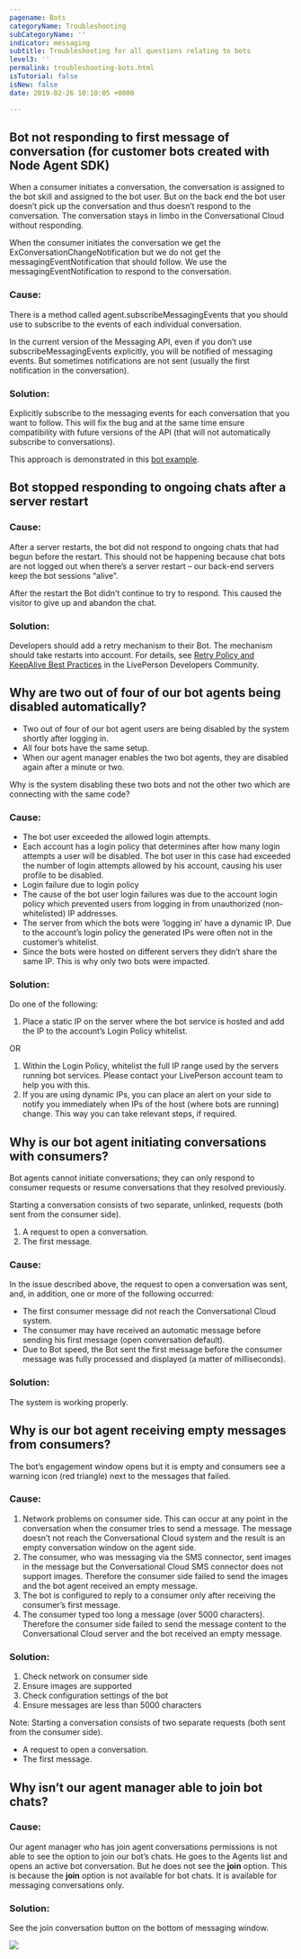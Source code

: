 ```yaml
---
pagename: Bots
categoryName: Troubleshooting
subCategoryName: ''
indicator: messaging
subtitle: Troubleshooting for all questions relating to bots
level3: ''
permalink: troubleshooting-bots.html
isTutorial: false
isNew: false
date: 2019-02-26 10:10:05 +0000

---
```

## Bot not responding to first message of conversation (for customer bots created with Node Agent SDK)

When a consumer initiates a conversation, the conversation is assigned to the bot skill and assigned to the bot user. But on the back end the bot user doesn’t pick up the conversation and thus doesn’t respond to the conversation. The conversation stays in limbo in the Conversational Cloud without responding.

When the consumer initiates the conversation we get the ExConversationChangeNotification but we do not get the messagingEventNotification that should follow. We use the messagingEventNotification to respond to the conversation.

### Cause:

There is a method called agent.subscribeMessagingEvents that you should use to subscribe to the events of each individual conversation.

In the current version of the Messaging API, even if you don’t use subscribeMessagingEvents explicitly, you will be notified of messaging events. But sometimes notifications are not sent (usually the first notification in the conversation).

### Solution:

Explicitly subscribe to the messaging events for each conversation that you want to follow. This will fix the bug and at the same time ensure compatibility with future versions of the API (that will not automatically subscribe to conversations).

This approach is demonstrated in this [bot example](https://github.com/LivePersonInc/node-agent-sdk/blob/master/examples/agent-bot/MyCoolAgent.js).

## Bot stopped responding to ongoing chats after a server restart

### Cause:

After a server restarts, the bot did not respond to ongoing chats that had begun before the restart. This should not be happening because chat bots are not logged out when there’s a server restart – our back-end servers keep the bot sessions “alive”.

After the restart the Bot didn’t continue to try to respond. This caused the visitor to give up and abandon the chat.

### Solution:

Developers should add a retry mechanism to their Bot. The mechanism should take restarts into account. For details, see [Retry Policy and KeepAlive Best Practices](https://developers.liveperson.com/guides-retry-policy.html) in the LivePerson Developers Community.

## Why are two out of four of our bot agents being disabled automatically?

* Two out of four of our bot agent users are being disabled by the system shortly after logging in.
* All four bots have the same setup.
* When our agent manager enables the two bot agents, they are disabled again after a minute or two.

Why is the system disabling these two bots and not the other two which are connecting with the same code?

### Cause:

* The bot user exceeded the allowed login attempts.
* Each account has a login policy that determines after how many login attempts a user will be disabled. The bot user in this case had exceeded the number of login attempts allowed by his account, causing his user profile to be disabled.
* Login failure due to login policy
* The cause of the bot user login failures was due to the account login policy which prevented users from logging in from unauthorized (non-whitelisted) IP addresses.
* The server from which the bots were ‘logging in’ have a dynamic IP. Due to the account’s login policy the generated IPs were often not in the customer’s whitelist.
* Since the bots were hosted on different servers they didn’t share the same IP. This is why only two bots were impacted.

### Solution:

Do one of the following:

1. Place a static IP on the server where the bot service is hosted and add the IP to the account’s Login Policy whitelist.

OR

1. Within the Login Policy, whitelist the full IP range used by the servers running bot services. Please contact your LivePerson account team to help you with this.
2. If you are using dynamic IPs, you can place an alert on your side to notify you immediately when IPs of the host (where bots are running) change. This way you can take relevant steps, if required.

## Why is our bot agent initiating conversations with consumers?

Bot agents cannot initiate conversations; they can only respond to consumer requests or resume conversations that they resolved previously.

Starting a conversation consists of two separate, unlinked, requests (both sent from the consumer side).

1. A request to open a conversation.
2. The first message.

### Cause:

In the issue described above, the request to open a conversation was sent, and, in addition, one or more of the following occurred:

* The first consumer message did not reach the Conversational Cloud system.
* The consumer may have received an automatic message before sending his first message (open conversation default).
* Due to Bot speed, the Bot sent the first message before the consumer message was fully processed and displayed (a matter of milliseconds).

### Solution:

The system is working properly.

## Why is our bot agent receiving empty messages from consumers?

The bot’s engagement window opens but it is empty and consumers see a warning icon (red triangle) next to the messages that failed.

### Cause:

1. Network problems on consumer side. This can occur at any point in the conversation when the consumer tries to send a message. The message doesn’t not reach the Conversational Cloud system and the result is an empty conversation window on the agent side.
2. The consumer, who was messaging via the SMS connector, sent images in the message but the Conversational Cloud SMS connector does not support images. Therefore the consumer side failed to send the images and the bot agent received an empty message.
3. The bot is configured to reply to a consumer only after receiving the consumer’s first message.
4. The consumer typed too long a message (over 5000 characters). Therefore the consumer side failed to send the message content to the Conversational Cloud server and the bot received an empty message.

### Solution:

1. Check network on consumer side
2. Ensure images are supported
3. Check configuration settings of the bot
4. Ensure messages are less than 5000 characters

Note: Starting a conversation consists of two separate requests (both sent from the consumer side).

* A request to open a conversation.
* The first message.

## Why isn’t our agent manager able to join bot chats?

### Cause:

Our agent manager who has join agent conversations permissions is not able to see the option to join our bot’s chats. He goes to the Agents list and opens an active bot conversation. But he does not see the **join** option. This is because the **join** option is not available for bot chats. It is available for messaging conversations only.

### Solution:

See the join conversation button on the bottom of messaging window.

![](/img/Troubleshooting-bots1.png)
